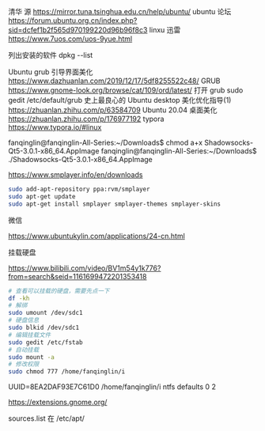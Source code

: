清华 源
https://mirror.tuna.tsinghua.edu.cn/help/ubuntu/
ubuntu 论坛
https://forum.ubuntu.org.cn/index.php?sid=dcfef1b2f565d970199220d96b96f8c3
linxu 迅雷
https://www.7uos.com/uos-9yue.html

列出安装的软件
dpkg --list

Ubuntu grub 引导界面美化 
https://www.dazhuanlan.com/2019/12/17/5df8255522c48/
GRUB
https://www.gnome-look.org/browse/cat/109/ord/latest/
打开 grub
sudo gedit /etc/default/grub
史上最良心的 Ubuntu desktop 美化优化指导(1)
https://zhuanlan.zhihu.com/p/63584709
Ubuntu 20.04 桌面美化
https://zhuanlan.zhihu.com/p/176977192
typora
https://www.typora.io/#linux

fanqinglin@fanqinglin-All-Series:~/Downloads$ chmod a+x Shadowsocks-Qt5-3.0.1-x86_64.AppImage 
fanqinglin@fanqinglin-All-Series:~/Downloads$ ./Shadowsocks-Qt5-3.0.1-x86_64.AppImage

https://www.smplayer.info/en/downloads

```bash
sudo add-apt-repository ppa:rvm/smplayer 
sudo apt-get update 
sudo apt-get install smplayer smplayer-themes smplayer-skins
```

微信

https://www.ubuntukylin.com/applications/24-cn.html

挂载硬盘

https://www.bilibili.com/video/BV1m54y1k776?from=search&seid=1161699472201353418

``` bash
# 查看可以挂载的硬盘，需要先点一下
df -kh
# 解绑
sudo umount /dev/sdc1
# 硬盘信息
sudo blkid /dev/sdc1
# 编辑挂载文件
sudo gedit /etc/fstab
# 自动挂载
sudo mount -a
# 修改权限
sudo chmod 777 /home/fanqinglin/i
```

UUID=8EA2DAF93E7C61D0    /home/fanqinglin/i    ntfs    defaults    0    2

https://extensions.gnome.org/

sources.list 在 /etc/apt/